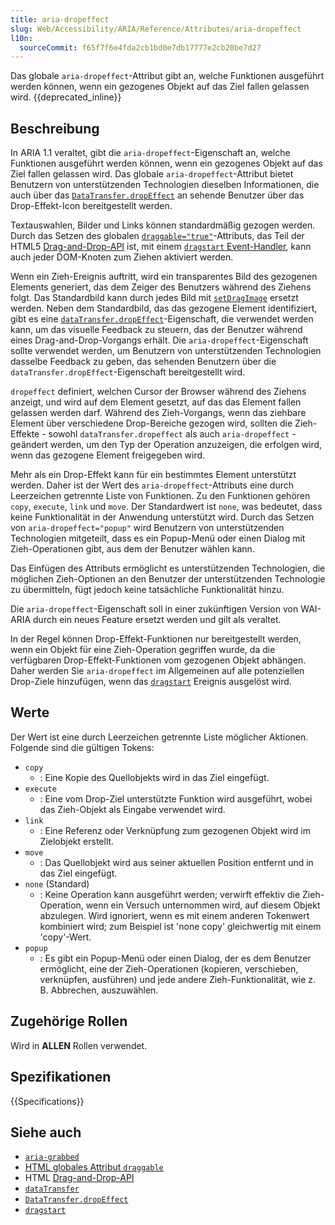 ```yaml
---
title: aria-dropeffect
slug: Web/Accessibility/ARIA/Reference/Attributes/aria-dropeffect
l10n:
  sourceCommit: f65f7f6e4fda2cb1bd0e7db17777e2cb20be7d27
---
```


Das globale `aria-dropeffect`-Attribut gibt an, welche Funktionen ausgeführt werden können, wenn ein gezogenes Objekt auf das Ziel fallen gelassen wird. {{deprecated_inline}}

## Beschreibung

In ARIA 1.1 veraltet, gibt die `aria-dropeffect`-Eigenschaft an, welche Funktionen ausgeführt werden können, wenn ein gezogenes Objekt auf das Ziel fallen gelassen wird. Das globale `aria-dropeffect`-Attribut bietet Benutzern von unterstützenden Technologien dieselben Informationen, die auch über das [`DataTransfer.dropEffect`](/de/docs/Web/API/DataTransfer/dropEffect) an sehende Benutzer über das Drop-Effekt-Icon bereitgestellt werden.

Textauswahlen, Bilder und Links können standardmäßig gezogen werden. Durch das Setzen des globalen [`draggable="true"`](/de/docs/Web/HTML/Global_attributes/draggable)-Attributs, das Teil der HTML5 [Drag-and-Drop-API](/de/docs/Web/API/HTML_Drag_and_Drop_API) ist, mit einem [`dragstart` Event-Handler](/de/docs/Web/API/HTMLElement/dragstart_event), kann auch jeder DOM-Knoten zum Ziehen aktiviert werden.

Wenn ein Zieh-Ereignis auftritt, wird ein transparentes Bild des gezogenen Elements generiert, das dem Zeiger des Benutzers während des Ziehens folgt. Das Standardbild kann durch jedes Bild mit [`setDragImage`](/de/docs/Web/API/DataTransfer/setDragImage) ersetzt werden. Neben dem Standardbild, das das gezogene Element identifiziert, gibt es eine [`dataTransfer.dropEffect`](/de/docs/Web/API/DataTransfer/dropEffect)-Eigenschaft, die verwendet werden kann, um das visuelle Feedback zu steuern, das der Benutzer während eines Drag-and-Drop-Vorgangs erhält. Die `aria-dropeffect`-Eigenschaft sollte verwendet werden, um Benutzern von unterstützenden Technologien dasselbe Feedback zu geben, das sehenden Benutzern über die `dataTransfer.dropEffect`-Eigenschaft bereitgestellt wird.

`dropeffect` definiert, welchen Cursor der Browser während des Ziehens anzeigt, und wird auf dem Element gesetzt, auf das das Element fallen gelassen werden darf. Während des Zieh-Vorgangs, wenn das ziehbare Element über verschiedene Drop-Bereiche gezogen wird, sollten die Zieh-Effekte - sowohl `dataTransfer.dropeffect` als auch `aria-dropeffect` - geändert werden, um den Typ der Operation anzuzeigen, die erfolgen wird, wenn das gezogene Element freigegeben wird.

Mehr als ein Drop-Effekt kann für ein bestimmtes Element unterstützt werden. Daher ist der Wert des `aria-dropeffect`-Attributs eine durch Leerzeichen getrennte Liste von Funktionen. Zu den Funktionen gehören `copy`, `execute`, `link` und `move`. Der Standardwert ist `none`, was bedeutet, dass keine Funktionalität in der Anwendung unterstützt wird. Durch das Setzen von `aria-dropeffect="popup"` wird Benutzern von unterstützenden Technologien mitgeteilt, dass es ein Popup-Menü oder einen Dialog mit Zieh-Operationen gibt, aus dem der Benutzer wählen kann.

Das Einfügen des Attributs ermöglicht es unterstützenden Technologien, die möglichen Zieh-Optionen an den Benutzer der unterstützenden Technologie zu übermitteln, fügt jedoch keine tatsächliche Funktionalität hinzu.

Die `aria-dropeffect`-Eigenschaft soll in einer zukünftigen Version von WAI-ARIA durch ein neues Feature ersetzt werden und gilt als veraltet.

In der Regel können Drop-Effekt-Funktionen nur bereitgestellt werden, wenn ein Objekt für eine Zieh-Operation gegriffen wurde, da die verfügbaren Drop-Effekt-Funktionen vom gezogenen Objekt abhängen. Daher werden Sie `aria-dropeffect` im Allgemeinen auf alle potenziellen Drop-Ziele hinzufügen, wenn das [`dragstart`](/de/docs/Web/API/HTMLElement/dragstart_event) Ereignis ausgelöst wird.

## Werte

Der Wert ist eine durch Leerzeichen getrennte Liste möglicher Aktionen. Folgende sind die gültigen Tokens:

- `copy`
  - : Eine Kopie des Quellobjekts wird in das Ziel eingefügt.
- `execute`
  - : Eine vom Drop-Ziel unterstützte Funktion wird ausgeführt, wobei das Zieh-Objekt als Eingabe verwendet wird.
- `link`
  - : Eine Referenz oder Verknüpfung zum gezogenen Objekt wird im Zielobjekt erstellt.
- `move`
  - : Das Quellobjekt wird aus seiner aktuellen Position entfernt und in das Ziel eingefügt.
- `none` (Standard)
  - : Keine Operation kann ausgeführt werden; verwirft effektiv die Zieh-Operation, wenn ein Versuch unternommen wird, auf diesem Objekt abzulegen. Wird ignoriert, wenn es mit einem anderen Tokenwert kombiniert wird; zum Beispiel ist 'none copy' gleichwertig mit einem 'copy'-Wert.
- `popup`
  - : Es gibt ein Popup-Menü oder einen Dialog, der es dem Benutzer ermöglicht, eine der Zieh-Operationen (kopieren, verschieben, verknüpfen, ausführen) und jede andere Zieh-Funktionalität, wie z. B. Abbrechen, auszuwählen.

## Zugehörige Rollen

Wird in **ALLEN** Rollen verwendet.

## Spezifikationen

{{Specifications}}

## Siehe auch

- [`aria-grabbed`](/de/docs/Web/Accessibility/ARIA/Reference/Attributes/aria-grabbed)
- [HTML globales Attribut `draggable`](/de/docs/Web/HTML/Global_attributes/draggable)
- HTML [Drag-and-Drop-API](/de/docs/Web/API/HTML_Drag_and_Drop_API)
- [`dataTransfer`](/de/docs/Web/API/DataTransfer)
- [`DataTransfer.dropEffect`](/de/docs/Web/API/DataTransfer/dropEffect)
- [`dragstart`](/de/docs/Web/API/HTMLElement/dragstart_event)
